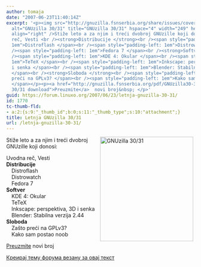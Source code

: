 ```yaml
---
author: tomaja
date: "2007-06-23T11:40:14Z"
excerpt: '<p><img src="http://gnuzilla.fsnserbia.org/share/issues/cover_30-31.png"
  alt="GNUzilla 30/31" title="GNUzilla 30/31" hspace="4" width="249" height="279"
  align="right" />Stiže leto a za njim i treći dvobroj GNUzille koji donosi:</p><p>Uvodna
  reč, Vesti <br /><strong>Distribucije </strong><br /><span style="padding-left:
  1em">Distroflash </span><br /><span style="padding-left: 1em">Distrowatch </span><br
  /><span style="padding-left: 1em">Fedora 7 </span><br /><strong>Softver </strong><br
  /><span style="padding-left: 1em">KDE 4: Okular </span><br /><span style="padding-left:
  1em">TeTeX </span><br /><span style="padding-left: 1em">Inkscape: perspektiva, 3D
  i senka </span><br /><span style="padding-left: 1em">Blender: Stabilna verzija 2.44
  </span><br /><strong>Sloboda </strong><br /><span style="padding-left: 1em">Za&scaron;to
  preći na GPLv3? </span><br /><span style="padding-left: 1em">Kako sam postao noob&nbsp;
  </span></p><p><a href="http://gnuzilla.fsnserbia.org/pdf/GNUzilla30-31.pdf" title="GNUzilla
  30/31 download">Preuzmite</a>  novi broj&nbsp; </p>'
guid: https://forum.linuxo.org/2007/06/23/letnja-gnuzilla-30-31/
id: 1770
tc-thumb-fld:
- a:2:{s:9:"_thumb_id";b:0;s:11:"_thumb_type";s:10:"attachment";}
title: Letnja GNUzilla 30/31
url: /letnja-gnuzilla-30-31/
---
```

<img src="http://gnuzilla.fsnserbia.org/share/issues/cover_30-31.png" alt="GNUzilla 30/31" title="GNUzilla 30/31" hspace="4" width="249" height="279" align="right" />Stiže leto a za njim i treći dvobroj GNUzille koji donosi:

Uvodna reč, Vesti  
**Distribucije**  
<span style="padding-left: 1em">Distroflash </span>  
<span style="padding-left: 1em">Distrowatch </span>  
<span style="padding-left: 1em">Fedora 7 </span>  
**Softver**  
<span style="padding-left: 1em">KDE 4: Okular </span>  
<span style="padding-left: 1em">TeTeX </span>  
<span style="padding-left: 1em">Inkscape: perspektiva, 3D i senka </span>  
<span style="padding-left: 1em">Blender: Stabilna verzija 2.44 </span>  
**Sloboda**  
<span style="padding-left: 1em">Za&scaron;to preći na GPLv3? </span>  
<span style="padding-left: 1em">Kako sam postao noob&nbsp; </span>

[Preuzmite](http://gnuzilla.fsnserbia.org/pdf/GNUzilla30-31.pdf "GNUzilla 30/31 download") novi broj&nbsp; 

<!--break-->

[Креирај тему форума везану за овај текст](https://linuxo.org/nova-tema-na-forumu/?se_pid=1770)